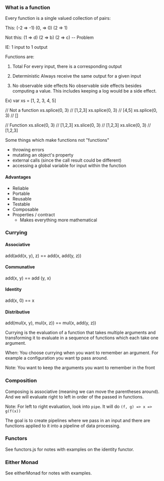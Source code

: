 ### What is a function

Every function is a single valued collection of pairs:

This:
(-2 => -1)
(0, => 0)
(2 => 1)

Not this:
(1 => d)
(2 => b)
(2 => c) -- Problem

IE: 1 input to 1 output

Functions are:
1) Total
For every input, there is a corresponding output

2) Deterministic
Always receive the same output for a given input

3) No observable side effects
No observable side effects besides computing a value. This includes keeping a log would be a side effect.

Ex)
var xs = [1, 2, 3, 4, 5]

// Not a function
xs.splice(0, 3) // [1,2,3]
xs.splice(0, 3) // [4,5]
xs.splice(0, 3) // []

// Function
xs.slice(0, 3) // [1,2,3]
xs.slice(0, 3) // [1,2,3]
xs.slice(0, 3) // [1,2,3]

Some things which make functions not "functions"
- throwing errors
- mutating an object's property
- external calls (since the call result could be different)
- accessing a global variable for input within the function

#### Advantages
- Reliable
- Portable
- Reusable
- Testable
- Composable
- Properties / contract
  - Makes everything more mathematical

### Currying

#### Associative
add(add(x, y), z) == add(x, add(y, z))

#### Communative
add(x, y) == add (y, x)

#### Identity
add(x, 0) == x

#### Distributive
add(mul(x, y), mul(x, z)) == mul(x, add(y, z))

Currying is the evaluation of a function that takes multiple arguments and transforming it to evaluate in a sequence of functions which each take one argument.

When:
You choose currying when you want to remember an argument. For example a configuration you want tp pass around.

Note: You want to keep the arguments you want to remember in the front

### Composition

Composing is associative (meaning we can move the parentheses around). And we will evaluate right to left in order of the passed in functions.

Note: For left to right evaluation, look into `pipe`. It will do `(f, g) => x => g(f(x))`

The goal is to create pipelines where we pass in an input and there are functions applied to it into a pipeline of data processing.

### Functors
See functors.js for notes with examples on the identity functor.

### Either Monad
See eitherMonad for notes with examples.
